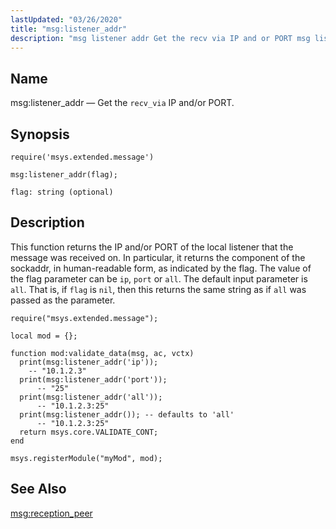 ```yaml
---
lastUpdated: "03/26/2020"
title: "msg:listener_addr"
description: "msg listener addr Get the recv via IP and or PORT msg listener addr flag This function returns the IP and or PORT of the local listener that the message was received on In particular it returns the component of the sockaddr in human readable form as indicated by the..."
---
```


<a name="lua.ref.msg_listener_addr"></a> 
## Name

msg:listener_addr — Get the `recv_via` IP and/or PORT.

<a name="idp24238064"></a> 
## Synopsis

`require('msys.extended.message')`

`msg:listener_addr(flag);`

`flag: string (optional)`<a name="idp24241472"></a> 
## Description

This function returns the IP and/or PORT of the local listener that the message was received on. In particular, it returns the component of the sockaddr, in human-readable form, as indicated by the flag. The value of the flag parameter can be `ip`, `port` or `all`. The default input parameter is `all`. That is, if `flag` is `nil`, then this returns the same string as if `all` was passed as the parameter.

<a name="lua.ref.msg_listener_addr.example"></a> 


```
require("msys.extended.message");

local mod = {};

function mod:validate_data(msg, ac, vctx)
  print(msg:listener_addr('ip'));
    -- "10.1.2.3"
  print(msg:listener_addr('port'));
      -- "25"
  print(msg:listener_addr('all'));
      -- "10.1.2.3:25"
  print(msg:listener_addr()); -- defaults to 'all'
      -- "10.1.2.3:25"
  return msys.core.VALIDATE_CONT;
end

msys.registerModule("myMod", mod);
```

<a name="idp24249040"></a> 
## See Also

[msg:reception_peer](/momentum/3/3-reference/3-reference-lua-ref-msg-reception-peer)